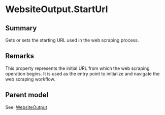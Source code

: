 # WebsiteOutput.StartUrl

## Summary

Gets or sets the starting URL used in the web scraping process.

## Remarks

This property represents the initial URL from which the web scraping operation begins.
It is used as the entry point to initialize and navigate the web scraping workflow.

## Parent model

See: [WebsiteOutput](WebsiteOutput.md)